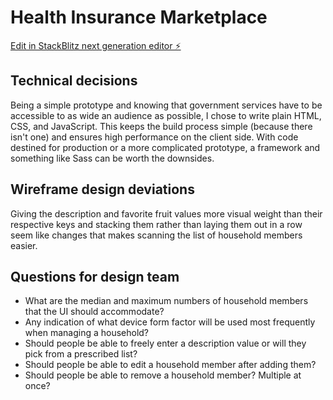 # Health Insurance Marketplace

[Edit in StackBlitz next generation editor ⚡️](https://stackblitz.com/~/github.com/membranophonist/stackblitz-starters-i9pjpv)

## Technical decisions

Being a simple prototype and knowing that government services have to be accessible to as wide an audience as possible, I chose to write plain HTML, CSS, and JavaScript. This keeps the build process simple (because there isn't one) and ensures high performance on the client side. With code destined for production or a more complicated prototype, a framework and something like Sass can be worth the downsides.

## Wireframe design deviations

Giving the description and favorite fruit values more visual weight than their respective keys and stacking them rather than laying them out in a row seem like changes that makes scanning the list of household members easier.

## Questions for design team

- What are the median and maximum numbers of household members that the UI should accommodate?
- Any indication of what device form factor will be used most frequently when managing a household?
- Should people be able to freely enter a description value or will they pick from a prescribed list?
- Should people be able to edit a household member after adding them?
- Should people be able to remove a household member? Multiple at once?